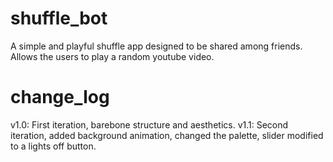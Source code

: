 # shuffle_bot
 A simple and playful shuffle app designed to be shared among friends. Allows the users to play a random youtube video. 

# change_log
v1.0: First iteration, barebone structure and aesthetics.
v1.1: Second iteration, added background animation, changed the palette, slider modified to a lights off button.